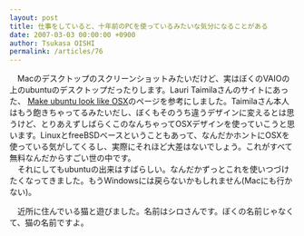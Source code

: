 ```yaml
---
layout: post
title: 仕事をしていると、十年前のPCを使っているみたいな気分になることがある
date: 2007-03-03 00:00:00 +0900
author: Tsukasa OISHI
permalink: /articles/76
---
```



　Macのデスクトップのスクリーンショットみたいだけど、実はぼくのVAIOの上のubuntuのデスクトップだったりします。Lauri Taimilaさんのサイトにあった、 [Make ubuntu look like OSX](http://www.taimila.com/ubuntuosx.php)のページを参考にしました。Taimilaさん本人はもう飽きちゃってるみたいだし、ぼくもそのうち違うデザインに変えるとは思うけど、とりあえずしばらくこのなんちゃってOSXデザインを使っていこうと思います。LinuxとfreeBSDベースということもあって、なんだかホントにOSXを使っている気がしてくるし、実際にそれほど大差はないでしょう。これがすべて無料なんだからすごい世の中です。  
　それにしてもubuntuの出来はすばらしい。なんだかずっとこれを使いつづけたくなってきました。もうWindowsには戻らないかもしれません(Macにも行かない)。  

　近所に住んでいる猫と遊びました。名前はシロさんです。ぼくの名前じゃなくて、猫の名前ですよ。  

